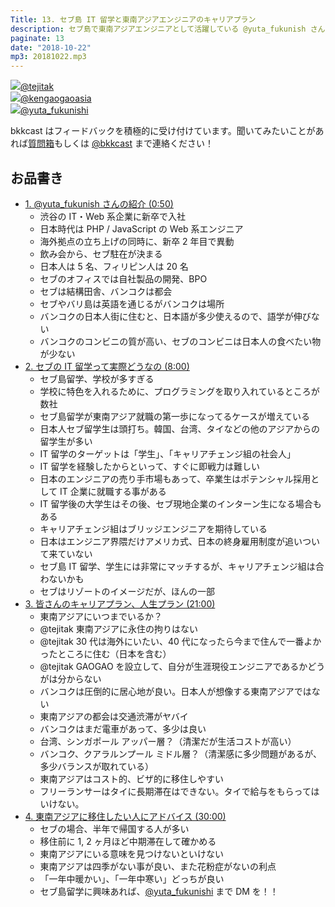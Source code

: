 ```yaml
---
Title: 13. セブ島 IT 留学と東南アジアエンジニアのキャリアプラン
description: セブ島で東南アジアエンジニアとして活躍している @yuta_fukunish さんをゲストに迎えて、セブ島留学と東南アジアエンジニアのキャリアプランについて話し合いました。セブ島 IT 留学とは？キャリアチェンジ組にはセブ島 IT 留学はオススメできない場合もある！？東南アジア移住エンジニアはどこに最後永住するか？
paginate: 13
date: "2018-10-22"
mp3: 20181022.mp3
---
```


<div class="presenter-container">
  <div class="presenter-item">
    <a href="https://twitter.com/tejitak" target="_blank"><img class="icon" src="https://pbs.twimg.com/profile_images/962982531938246656/wGmx7qIC_400x400.jpg"><span>@tejitak</span></a>
  </div>
  <div class="presenter-item">
    <a href="https://twitter.com/kengaogaoasia" target="_blank"><img class="icon" src="https://pbs.twimg.com/profile_images/983336995307962368/rhFQatb0_400x400.jpg"><span>@kengaogaoasia</span></a>
  </div>
  <div class="presenter-item">
    <a href="https://twitter.com/yuta_fukunishi" target="_blank"><img class="icon" src="https://pbs.twimg.com/profile_images/1053577582757666818/Ma8tiPll_400x400.jpg"><span>@yuta_fukunishi</span></a>
  </div>
</div>

bkkcast はフィードバックを積極的に受け付けています。聞いてみたいことがあれば<a class="notice" href="https://peing.net/ja/bkkcast" target="_blank">質問箱</a>もしくは <a class="notice" href="https://twitter.com/bkkcast" target="_blank">@bkkcast</a> まで連絡ください！

## お品書き

- <a class="jump" href="#50">1. @yuta_fukunish さんの紹介 (0:50)</a>
  - 渋谷の IT・Web 系企業に新卒で入社
  - 日本時代は PHP / JavaScript の Web 系エンジニア
  - 海外拠点の立ち上げの同時に、新卒 2 年目で異動
  - 飲み会から、セブ駐在が決まる
  - 日本人は 5 名、フィリピン人は 20 名
  - セブのオフィスでは自社製品の開発、BPO
  - セブは結構田舎、バンコクは都会
  - セブやバリ島は英語を通じるがバンコクは場所
  - バンコクの日本人街に住むと、日本語が多少使えるので、語学が伸びない
  - バンコクのコンビニの質が高い、セブのコンビニは日本人の食べたい物が少ない
- <a class="jump" href="#480">2. セブの IT 留学って実際どうなの (8:00)</a>
  - セブ島留学、学校が多すぎる
  - 学校に特色を入れるために、プログラミングを取り入れているところが数社
  - セブ島留学が東南アジア就職の第一歩になってるケースが増えている
  - 日本人セブ留学生は頭打ち。韓国、台湾、タイなどの他のアジアからの留学生が多い
  - IT 留学のターゲットは「学生」、「キャリアチェンジ組の社会人」
  - IT 留学を経験したからといって、すぐに即戦力は難しい
  - 日本のエンジニアの売り手市場もあって、卒業生はポテンシャル採用として IT 企業に就職する事がある
  - IT 留学後の大学生はその後、セブ現地企業のインターン生になる場合もある
  - キャリアチェンジ組はブリッジエンジニアを期待している
  - 日本はエンジニア界隈だけアメリカ式、日本の終身雇用制度が追いついて来ていない
  - セブ島 IT 留学、学生には非常にマッチするが、キャリアチェンジ組は合わないかも
  - セブはリゾートのイメージだが、ほんの一部
- <a class="jump" href="#1260">3. 皆さんのキャリアプラン、人生プラン (21:00)</a>
  - 東南アジアにいつまでいるか？
  - @tejitak 東南アジアに永住の拘りはない
  - @tejitak 30 代は海外にいたい、40 代になったら今まで住んで一番よかったところに住む（日本を含む）
  - @tejitak GAOGAO を設立して、自分が生涯現役エンジニアであるかどうがは分からない
  - バンコクは圧倒的に居心地が良い。日本人が想像する東南アジアではない
  - 東南アジアの都会は交通渋滞がヤバイ
  - バンコクはまだ電車があって、多少は良い
  - 台湾、シンガポール アッパー層？（清潔だが生活コストが高い）
  - バンコク、クアラルンプール ミドル層？（清潔感に多少問題があるが、多少バランスが取れている）
  - 東南アジアはコスト的、ビザ的に移住しやすい
  - フリーランサーはタイに長期滞在はできない。タイで給与をもらってはいけない。
- <a class="jump" href="#1800">4. 東南アジアに移住したい人にアドバイス (30:00)</a>
  - セブの場合、半年で帰国する人が多い
  - 移住前に 1, 2 ヶ月ほど中期滞在して確かめる
  - 東南アジアにいる意味を見つけないといけない
  - 東南アジアは四季がない事が良い、また花粉症がないの利点
  - 「一年中暖かい」、「一年中寒い」どっちが良い
  - セブ島留学に興味あれば、[@yuta_fukunishi](https://twitter.com/yuta_fukunishi) まで DM を！！
